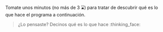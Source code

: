 Tomate unos minutos (no más de 3 :hourglass:) para tratar de descubrir qué es lo que hace el programa a continuación.

> ¿Lo pensaste? Decinos qué es lo que hace :thinking_face:

